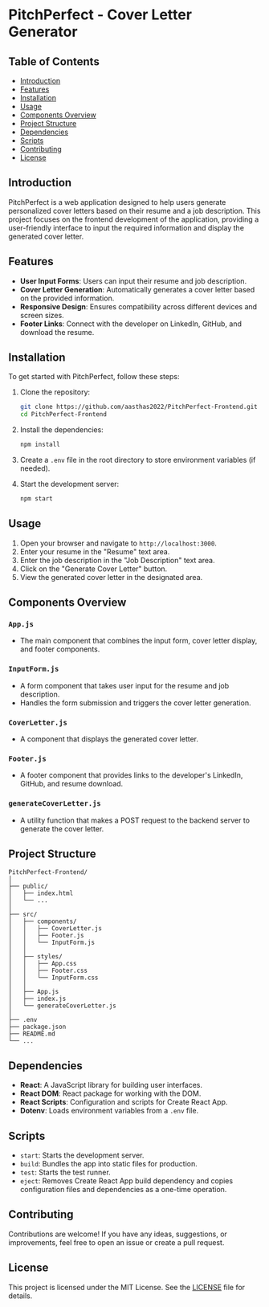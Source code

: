 # PitchPerfect - Cover Letter Generator

## Table of Contents

- [Introduction](#introduction)
- [Features](#features)
- [Installation](#installation)
- [Usage](#usage)
- [Components Overview](#components-overview)
- [Project Structure](#project-structure)
- [Dependencies](#dependencies)
- [Scripts](#scripts)
- [Contributing](#contributing)
- [License](#license)

## Introduction

PitchPerfect is a web application designed to help users generate personalized cover letters based on their resume and a job description. This project focuses on the frontend development of the application, providing a user-friendly interface to input the required information and display the generated cover letter.

## Features

- **User Input Forms**: Users can input their resume and job description.
- **Cover Letter Generation**: Automatically generates a cover letter based on the provided information.
- **Responsive Design**: Ensures compatibility across different devices and screen sizes.
- **Footer Links**: Connect with the developer on LinkedIn, GitHub, and download the resume.

## Installation

To get started with PitchPerfect, follow these steps:

1. Clone the repository:

   ```bash
   git clone https://github.com/aasthas2022/PitchPerfect-Frontend.git
   cd PitchPerfect-Frontend
   ```

2. Install the dependencies:

   ```bash
   npm install
   ```

3. Create a `.env` file in the root directory to store environment variables (if needed).

4. Start the development server:

   ```bash
   npm start
   ```

## Usage

1. Open your browser and navigate to `http://localhost:3000`.
2. Enter your resume in the "Resume" text area.
3. Enter the job description in the "Job Description" text area.
4. Click on the "Generate Cover Letter" button.
5. View the generated cover letter in the designated area.

## Components Overview

### `App.js`

- The main component that combines the input form, cover letter display, and footer components.

### `InputForm.js`

- A form component that takes user input for the resume and job description.
- Handles the form submission and triggers the cover letter generation.

### `CoverLetter.js`

- A component that displays the generated cover letter.

### `Footer.js`

- A footer component that provides links to the developer's LinkedIn, GitHub, and resume download.

### `generateCoverLetter.js`

- A utility function that makes a POST request to the backend server to generate the cover letter.

## Project Structure

```plaintext
PitchPerfect-Frontend/
│
├── public/
│   ├── index.html
│   └── ...
│
├── src/
│   ├── components/
│   │   ├── CoverLetter.js
│   │   ├── Footer.js
│   │   └── InputForm.js
│   │
│   ├── styles/
│   │   ├── App.css
│   │   ├── Footer.css
│   │   └── InputForm.css
│   │
│   ├── App.js
│   ├── index.js
│   └── generateCoverLetter.js
│
├── .env
├── package.json
├── README.md
└── ...
```

## Dependencies

- **React**: A JavaScript library for building user interfaces.
- **React DOM**: React package for working with the DOM.
- **React Scripts**: Configuration and scripts for Create React App.
- **Dotenv**: Loads environment variables from a `.env` file.

## Scripts

- `start`: Starts the development server.
- `build`: Bundles the app into static files for production.
- `test`: Starts the test runner.
- `eject`: Removes Create React App build dependency and copies configuration files and dependencies as a one-time operation.

## Contributing

Contributions are welcome! If you have any ideas, suggestions, or improvements, feel free to open an issue or create a pull request.

## License

This project is licensed under the MIT License. See the [LICENSE](LICENSE) file for details.
